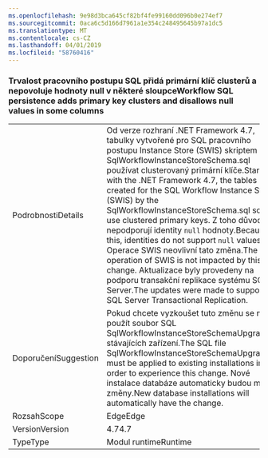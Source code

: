 ```yaml
---
ms.openlocfilehash: 9e98d3bca645cf82bf4fe99160dd096b0e274ef7
ms.sourcegitcommit: 0aca6c5d166d7961a1e354c248495645b97a1dc5
ms.translationtype: MT
ms.contentlocale: cs-CZ
ms.lasthandoff: 04/01/2019
ms.locfileid: "58760416"
---
```

### <a name="workflow-sql-persistence-adds-primary-key-clusters-and-disallows-null-values-in-some-columns"></a><span data-ttu-id="e69c6-101">Trvalost pracovního postupu SQL přidá primární klíč clusterů a nepovoluje hodnoty null v některé sloupce</span><span class="sxs-lookup"><span data-stu-id="e69c6-101">Workflow SQL persistence adds primary key clusters and disallows null values in some columns</span></span>

|   |   |
|---|---|
|<span data-ttu-id="e69c6-102">Podrobnosti</span><span class="sxs-lookup"><span data-stu-id="e69c6-102">Details</span></span>|<span data-ttu-id="e69c6-103">Od verze rozhraní .NET Framework 4.7, tabulky vytvořené pro SQL pracovního postupu Instance Store (SWIS) skriptem SqlWorkflowInstanceStoreSchema.sql používat clusterovaný primární klíče.</span><span class="sxs-lookup"><span data-stu-id="e69c6-103">Starting with the .NET Framework 4.7, the tables created for the SQL Workflow Instance Store (SWIS) by the SqlWorkflowInstanceStoreSchema.sql script use clustered primary keys.</span></span> <span data-ttu-id="e69c6-104">Z toho důvodu se nepodporují identity <code>null</code> hodnoty.</span><span class="sxs-lookup"><span data-stu-id="e69c6-104">Because of this, identities do not support <code>null</code> values.</span></span> <span data-ttu-id="e69c6-105">Operace SWIS neovlivní tato změna.</span><span class="sxs-lookup"><span data-stu-id="e69c6-105">The operation of SWIS is not impacted by this change.</span></span> <span data-ttu-id="e69c6-106">Aktualizace byly provedeny na podporu transakční replikace systému SQL Server.</span><span class="sxs-lookup"><span data-stu-id="e69c6-106">The updates were made to support SQL Server Transactional Replication.</span></span>|
|<span data-ttu-id="e69c6-107">Doporučení</span><span class="sxs-lookup"><span data-stu-id="e69c6-107">Suggestion</span></span>|<span data-ttu-id="e69c6-108">Pokud chcete vyzkoušet tuto změnu se musí použít soubor SQL SqlWorkflowInstanceStoreSchemaUpgrade.sql stávajících zařízení.</span><span class="sxs-lookup"><span data-stu-id="e69c6-108">The SQL file SqlWorkflowInstanceStoreSchemaUpgrade.sql must be applied to existing installations in order to experience this change.</span></span> <span data-ttu-id="e69c6-109">Nové instalace databáze automaticky budou mít změny.</span><span class="sxs-lookup"><span data-stu-id="e69c6-109">New database installations will automatically have the change.</span></span>|
|<span data-ttu-id="e69c6-110">Rozsah</span><span class="sxs-lookup"><span data-stu-id="e69c6-110">Scope</span></span>|<span data-ttu-id="e69c6-111">Edge</span><span class="sxs-lookup"><span data-stu-id="e69c6-111">Edge</span></span>|
|<span data-ttu-id="e69c6-112">Version</span><span class="sxs-lookup"><span data-stu-id="e69c6-112">Version</span></span>|<span data-ttu-id="e69c6-113">4.7</span><span class="sxs-lookup"><span data-stu-id="e69c6-113">4.7</span></span>|
|<span data-ttu-id="e69c6-114">Type</span><span class="sxs-lookup"><span data-stu-id="e69c6-114">Type</span></span>|<span data-ttu-id="e69c6-115">Modul runtime</span><span class="sxs-lookup"><span data-stu-id="e69c6-115">Runtime</span></span>|

